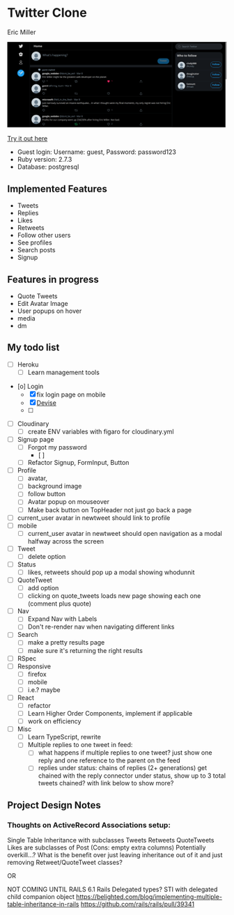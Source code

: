 # Twitter Clone

Eric Miller

![Twitter Clone Screenshot](./app/assets/images/twitter.png)

[Try it out here](https://twitter-clone-ericmiller.herokuapp.com/)

- Guest login: Username: guest, Password: password123
- Ruby version: 2.7.3
- Database: postgresql

## Implemented Features

- Tweets
- Replies
- Likes
- Retweets
- Follow other users
- See profiles
- Search posts
- Signup

## Features in progress

- Quote Tweets
- Edit Avatar Image
- User popups on hover
- media
- dm

## My todo list

- [ ] Heroku
  - [ ] Learn management tools
- [o] Login
  - [x] fix login page on mobile
  - [x] [Devise](Devise)
  - [ ]
- [ ] Cloudinary
  - [ ] create ENV variables with figaro for cloudinary.yml
- [ ] Signup page
  - [ ] Forgot my password
    - [ ]
  - [ ] Refactor Signup, FormInput, Button
- [ ] Profile
  - [ ] avatar,
  - [ ] background image
  - [ ] follow button
  - [ ] Avatar popup on mouseover
  - [ ] Make back button on TopHeader not just go back a page
- [ ] current_user avatar in newtweet should link to profile
- [ ] mobile
  - [ ] current_user avatar in newtweet should open navigation as a modal halfway across the screen
- [ ] Tweet
  - [ ] delete option
- [ ] Status
  - [ ] likes, retweets should pop up a modal showing whodunnit
- [ ] QuoteTweet
  - [ ] add option
  - [ ] clicking on quote_tweets loads new page showing each one (comment plus quote)
- [ ] Nav
  - [ ] Expand Nav with Labels
  - [ ] Don't re-render nav when navigating different links
- [ ] Search
  - [ ] make a pretty results page
  - [ ] make sure it's returning the right results
- [ ] RSpec
- [ ] Responsive
  - [ ] firefox
  - [ ] mobile
  - [ ] i.e.? maybe
- [ ] React
  - [ ] refactor
  - [ ] Learn Higher Order Components, implement if applicable
  - [ ] work on efficiency
- [ ] Misc
  - [ ] Learn TypeScript, rewrite
  - [ ] Multiple replies to one tweet in feed:
    - [ ] what happens if multiple replies to one tweet? just show one reply and one reference to the parent on the feed
    - [ ] replies under status: chains of replies (2+ generations) get chained with the reply connector under status, show up to 3 total tweets chained? with link below to show more?

## Project Design Notes

### Thoughts on ActiveRecord Associations setup:

Single Table Inheritance with subclasses
Tweets Retweets QuoteTweets Likes are subclasses of Post
(Cons: empty extra columns)
Potentially overkill...?
What is the benefit over just leaving inheritance out of it and just removing Retweet/QuoteTweet classes?

OR

NOT COMING UNTIL RAILS 6.1
Rails Delegated types? STI with delegated child companion object
https://belighted.com/blog/implementing-multiple-table-inheritance-in-rails
https://github.com/rails/rails/pull/39341
